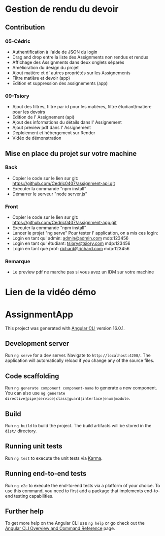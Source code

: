 # Gestion de rendu du devoir
## Contribution
### 05-Cédric
- Authentification à l'aide de JSON du login
- Drag and drop entre la liste des Assignments non rendus et rendus
- Affichage des Assignments dans deux onglets séparés
- Amélioration du design du projet
- Ajout matière et d' autres propriétés sur les Assignements
- Filtre matière et devoir (app)
- Edition et suppression des assignements (app)

### 09-Tsiory
- Ajout des filtres, filtre par id pour les matières, filtre étudiant/matière pour les devoirs
- Edition de l' Assignement (api)
- Ajout des informations du détails dans l' Assignement
- Ajout preview pdf dans l' Assignement
- Déploiement et hébergement sur Render
- Vidéo de démonstration

## Mise en place du projet sur votre machine
### Back
- Copier le code sur le lien sur git: https://github.com/Cedric0407/assignment-api.git
- Executer la commande "npm install"
- Démarrer le serveur "node server.js"

### Front
- Copier le code sur le  lien sur git: https://github.com/Cedric0407/assignment-app.git
- Executer la commande "npm install"
- Lancer le projet "ng serve"
    Pour tester l' application, on a mis ces login:
- Login en tant qu' admin: admin@admin.com mdp:123456
- Login en tant qu' étudiant: tsiory@tsiory.com mdp:123456
- Login en tant que prof: richard@richard.com mdp:123456

### Remarque
- Le preview pdf ne marche pas si vous avez un IDM sur votre machine

# Lien de la vidéo démo


# AssignmentApp

This project was generated with [Angular CLI](https://github.com/angular/angular-cli) version 16.0.1.

## Development server

Run `ng serve` for a dev server. Navigate to `http://localhost:4200/`. The application will automatically reload if you change any of the source files.

## Code scaffolding

Run `ng generate component component-name` to generate a new component. You can also use `ng generate directive|pipe|service|class|guard|interface|enum|module`.

## Build

Run `ng build` to build the project. The build artifacts will be stored in the `dist/` directory.

## Running unit tests

Run `ng test` to execute the unit tests via [Karma](https://karma-runner.github.io).

## Running end-to-end tests

Run `ng e2e` to execute the end-to-end tests via a platform of your choice. To use this command, you need to first add a package that implements end-to-end testing capabilities.

## Further help

To get more help on the Angular CLI use `ng help` or go check out the [Angular CLI Overview and Command Reference](https://angular.io/cli) page.

